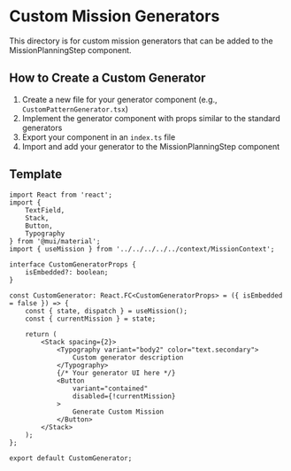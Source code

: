 # Custom Mission Generators

This directory is for custom mission generators that can be added to the MissionPlanningStep component.

## How to Create a Custom Generator

1. Create a new file for your generator component (e.g., `CustomPatternGenerator.tsx`)
2. Implement the generator component with props similar to the standard generators
3. Export your component in an `index.ts` file
4. Import and add your generator to the MissionPlanningStep component

## Template

```tsx
import React from 'react';
import { 
    TextField, 
    Stack, 
    Button, 
    Typography
} from '@mui/material';
import { useMission } from '../../../../../context/MissionContext';

interface CustomGeneratorProps {
    isEmbedded?: boolean;
}

const CustomGenerator: React.FC<CustomGeneratorProps> = ({ isEmbedded = false }) => {
    const { state, dispatch } = useMission();
    const { currentMission } = state;

    return (
        <Stack spacing={2}>
            <Typography variant="body2" color="text.secondary">
                Custom generator description
            </Typography>
            {/* Your generator UI here */}
            <Button 
                variant="contained" 
                disabled={!currentMission}
            >
                Generate Custom Mission
            </Button>
        </Stack>
    );
};

export default CustomGenerator;
``` 